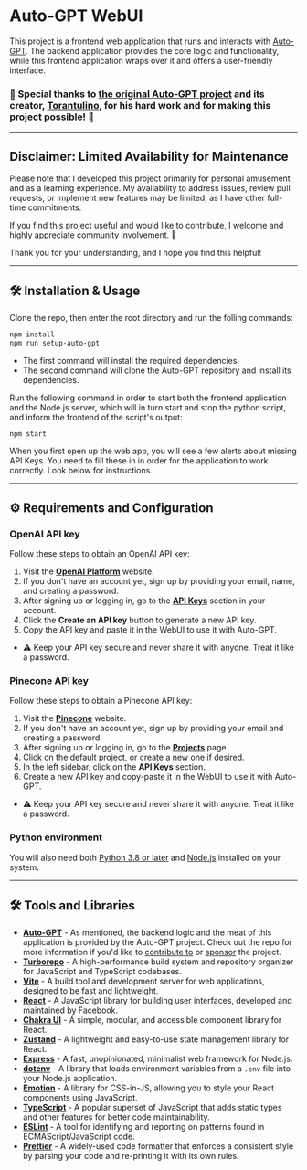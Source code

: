 # Auto-GPT WebUI

This project is a frontend web application that runs and interacts with [Auto-GPT](https://github.com/Torantulino/Auto-GPT). The backend application provides the core logic and functionality, while this frontend application wraps over it and offers a user-friendly interface.

### 🌟 Special thanks to [the original Auto-GPT project](https://github.com/Torantulino/Auto-GPT) and its creator, [Torantulino](https://github.com/Torantulino), for his hard work and for making this project possible! 🌟

---

## Disclaimer: Limited Availability for Maintenance

Please note that I developed this project primarily for personal amusement and as a learning experience.
My availability to address issues, review pull requests, or implement new features may be limited, as I have other full-time commitments.

If you find this project useful and would like to contribute, I welcome and highly appreciate community involvement. 💛

Thank you for your understanding, and I hope you find this helpful!

---

## 🛠️ Installation & Usage

Clone the repo, then enter the root directory and run the folling commands:

```bash
npm install
npm run setup-auto-gpt
```

- The first command will install the required dependencies.
- The second command will clone the Auto-GPT repository and install its dependencies.

Run the following command in order to start both the frontend application and the Node.js server, which will in turn start and stop the python script, and inform the frontend of the script's output:

```bash
npm start
```

When you first open up the web app, you will see a few alerts about missing API Keys. You need to fill these in in order for the application to work correctly. Look below for instructions.

---

## ⚙ Requirements and Configuration

### OpenAI API key

Follow these steps to obtain an OpenAI API key:

1. Visit the [**OpenAI Platform**](https://platform.openai.com/signup) website.
1. If you don't have an account yet, sign up by providing your email, name, and creating a password.
1. After signing up or logging in, go to the [**API Keys**](https://platform.openai.com/account/api-keys) section in your account.
1. Click the **Create an API key** button to generate a new API key.
1. Copy the API key and paste it in the WebUI to use it with Auto-GPT.

- ⚠️ Keep your API key secure and never share it with anyone. Treat it like a password.

### Pinecone API key

Follow these steps to obtain a Pinecone API key:

1. Visit the [**Pinecone**](https://app.pinecone.io/register) website.
1. If you don't have an account yet, sign up by providing your email and creating a password.
1. After signing up or logging in, go to the [**Projects**](https://app.pinecone.io/projects) page.
1. Click on the default project, or create a new one if desired.
1. In the left sidebar, click on the **API Keys** section.
1. Create a new API key and copy-paste it in the WebUI to use it with Auto-GPT.

- ⚠️ Keep your API key secure and never share it with anyone. Treat it like a password.

### Python environment

You will also need both [Python 3.8 or later](https://www.tutorialspoint.com/how-to-install-python-in-windows) and [Node.js](https://nodejs.org/en) installed on your system.

---

## 🛠 Tools and Libraries

- [**Auto-GPT**](https://github.com/Torantulino/Auto-GPT) - As mentioned, the backend logic and the meat of this application is provided by the Auto-GPT project. Check out the repo for more information if you'd like to [contribute to](https://github.com/Torantulino/Auto-GPT/blob/master/CONTRIBUTING.md) or [sponsor](https://github.com/sponsors/Torantulino) the project.
- [**Turborepo**](https://turborepo.org/) - A high-performance build system and repository organizer for JavaScript and TypeScript codebases.
- [**Vite**](https://vitejs.dev/) - A build tool and development server for web applications, designed to be fast and lightweight.
- [**React**](https://reactjs.org/) - A JavaScript library for building user interfaces, developed and maintained by Facebook.
- [**Chakra UI**](https://chakra-ui.com/) - A simple, modular, and accessible component library for React.
- [**Zustand**](https://github.com/pmndrs/zustand) - A lightweight and easy-to-use state management library for React.
- [**Express**](https://expressjs.com/) - A fast, unopinionated, minimalist web framework for Node.js.
- [**dotenv**](https://www.npmjs.com/package/dotenv) - A library that loads environment variables from a `.env` file into your Node.js application.
- [**Emotion**](https://emotion.sh/docs/introduction) - A library for CSS-in-JS, allowing you to style your React components using JavaScript.
- [**TypeScript**](https://www.typescriptlang.org/) - A popular superset of JavaScript that adds static types and other features for better code maintainability.
- [**ESLint**](https://eslint.org/) - A tool for identifying and reporting on patterns found in ECMAScript/JavaScript code.
- [**Prettier**](https://prettier.io/) - A widely-used code formatter that enforces a consistent style by parsing your code and re-printing it with its own rules.

